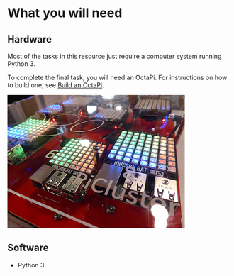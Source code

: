 # What you will need

## Hardware

Most of the tasks in this resource just require a computer system running Python 3.

To complete the final task, you will need an OctaPi. For instructions on how to build one, see [Build an OctaPi](/en/projects/rpi-python-build-an-octapi).

![OctaPi system](images/octapi-system.png)

## Software

- Python 3